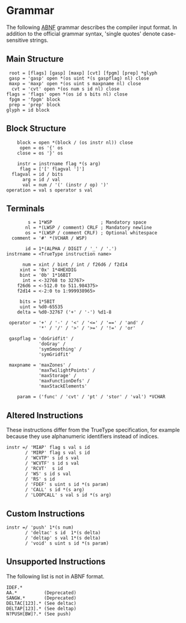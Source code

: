 Grammar
=======

The following [ABNF](https://en.wikipedia.org/wiki/ABNF) grammar
describes the compiler input format. In addition to the official
grammar syntax, 'single quotes' denote case-sensitive strings.


Main Structure
--------------

```
 root = [flags] [gasp] [maxp] [cvt] [fpgm] [prep] *glyph
 gasp = 'gasp' open *(os uint *(s gaspflag) nl) close
 maxp = 'maxp' open *(os uint s maxpname nl) close
  cvt = 'cvt' open *(os num s id nl) close
flags = 'flags' open *(os id s bits nl) close
 fpgm = 'fpgm' block
 prep = 'prep' block
glyph = id block
```


Block Structure
---------------

```
    block = open *(block / (os instr nl)) close
     open = os '{' os
    close = os '}' os

    instr = instrname flag *(s arg)
     flag = ['[' flagval ']']
  flagval = id / bits
      arg = id / val
      val = num / '(' (instr / op) ')'
operation = val s operator s val
```


Terminals
---------

```
        s = 1*WSP                  ; Mandatory space
       nl = *(LWSP / comment) CRLF ; Mandatory newline
       os = *(LWSP / comment CRLF) ; Optional whitespace
  comment = '#' *(VCHAR / WSP)

       id = 1*(ALPHA / DIGIT / '_' / '.')
instrname = <TrueType instruction name>

      num = xint / bint / int / f26d6 / f2d14
     xint = '0x' 1*4HEXDIG
     bint = '0b' 1*16BIT
      int = <-32768 to 32767>
    f26d6 = <-512.0 to 511.984375>
    f2d14 = <-2:0 to 1:999938965>

     bits = 1*5BIT
     uint = %d0-65535
    delta = %d0-32767 ('+' / '-') %d1-8

 operator = '+' / '-' / '<' / '<=' / '==' / 'and' /
            '*' / '/' / '>' / '>=' / '!=' / 'or'

 gaspflag = 'doGridfit' /
            'doGray' /
            'symSmoothing' /
            'symGridfit'

 maxpname = 'maxZones' /
            'maxTwilightPoints' /
            'maxStorage' /
            'maxFunctionDefs' /
            'maxStackElements'

    param = ('func' / 'cvt' / 'pt' / 'stor' / 'val') *VCHAR
```


Altered Instructions
--------------------

These instructions differ from the TrueType specification, for
example because they use alphanumeric identifiers instead of indices.

```
instr =/ 'MIAP' flag s val s id
       / 'MIRP' flag s val s id
       / 'WCVTP' s id s val
       / 'WCVTF' s id s val
       / 'RCVT'  s id
       / 'WS' s id s val
       / 'RS' s id
       / 'FDEF' s uint s id *(s param)
       / 'CALL' s id *(s arg)
       / 'LOOPCALL' s val s id *(s arg)
```


Custom Instructions
-------------------

```
instr =/ 'push' 1*(s num)
       / 'deltac' s id  1*(s delta)
       / 'deltap' s val 1*(s delta)
       / 'void' s uint s id *(s param)
```


Unsupported Instructions
------------------------

The following list is not in ABNF format.

```
IDEF.*
AA.*          (Deprecated)
SANGW.*       (Deprecated)
DELTAC[123].* (See deltac)
DELTAP[123].* (See deltap)
N?PUSH[BW]?.* (See push)
```
